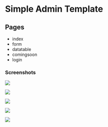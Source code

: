 # Simple Admin Template

## Pages
- index
- form
- datatable
- comingsoon
- login

### Screenshots

![](http://imgs.fyi/img/9jxw.png)

![](http://imgs.fyi/img/9jxx.png)

![](http://imgs.fyi/img/9jxy.png)

![](http://imgs.fyi/img/9jxz.png)

![](http://imgs.fyi/img/9jy0.png)